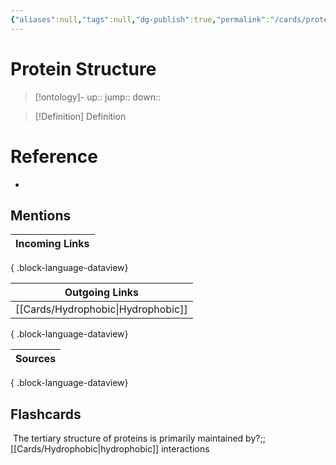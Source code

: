 ```yaml
---
{"aliases":null,"tags":null,"dg-publish":true,"permalink":"/cards/protein-structure/","dgPassFrontmatter":true}
---
```


# Protein Structure

> [!ontology]-
> up:: 
> jump:: 
> down:: 

> [!Definition] Definition

# Reference

- 

## Mentions

| Incoming Links |
| -------------- |

{ .block-language-dataview}

| Outgoing Links                        |
| ------------------------------------- |
| [[Cards/Hydrophobic\|Hydrophobic]] |

{ .block-language-dataview}

| Sources |
| ------- |

{ .block-language-dataview}

## Flashcards

 The tertiary structure of proteins is primarily maintained by?;;[[Cards/Hydrophobic\|hydrophobic]] interactions